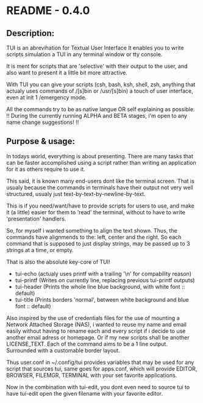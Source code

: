 README - 0.4.0
==============

Description:
------------
TUI is an abrevihation for Textual User Interface
It enables you to write scripts simulation a TUI
in any terminal window or tty console.

It is ment for scripts that are 'selective' with their
output to the user, and also want to present it
a little bit more attractive.

With TUI you can give your scripts (csh, bash, ksh,
shell, zsh, anything that actualy uses commands of /[s]bin or /usr/[s]bin)
a touch of user interface, even at init 1 /emergency mode.

All the commands try to be as native langue OR self explaining as possible.
!!
   During the currently running ALPHA and BETA stages,
   i'm open to any name change suggestions!
!!

Purpose & usage:
------------
In todays world, everything is about presenting.
There are many tasks that can be faster accomplished
using a script rather than writing an application for
it as others require to use it.

This said, it is known many end-users dont like the terminal screen.
That is usualy because the commands in terminals have their
output not very well structured, usualy just text-by-text-by-newline-by-text.

This is if you need/want/have to provide scripts for users to use,
and make it (a little) easier for them to 'read' the terminal,
without to have to write 'presentation' handlers.

So, for myself i wanted something to align the text shown.
Thus, the commands have alignmends to the: left, center and the right.
So each command that is supposed to just display strings,
may be passed up to 3 strings at a time, or empty.

That is also the absolute key-core of TUI!
* tui-echo (actualy uses printf with a trailing '\n' for compability reason)
* tui-printf (Writes on currently line, replacing previous tui-printf outputs)
* tui-header (Prints the whole line blue background, with white font :: default)
* tui-title (Prints borders 'normal', between white background and blue font :: default)

Also inspired by the use of credentials files for the use of mounting a Network Attached Storage (NAS),
i wanted to reuse my name and email easily without
having to rename each and every script if i decide to use another email adress or homepage.
Or if my new scripts shall be another LICENSE_TEXT.
Each of the command aims to be a 1 line output.
Surrounded with a customable border layout.

Thus user.conf in ~/.config/tui provides variables that may be used for any script that sources tui,
same goes for apps.conf, which will provide EDITOR, BROWSER, FILEMGR, TERMINAL with your set favorite applications.

Now in the combination with tui-edit, you dont even need to source tui
to have tui-edit open the given filename with your favorite editor.
